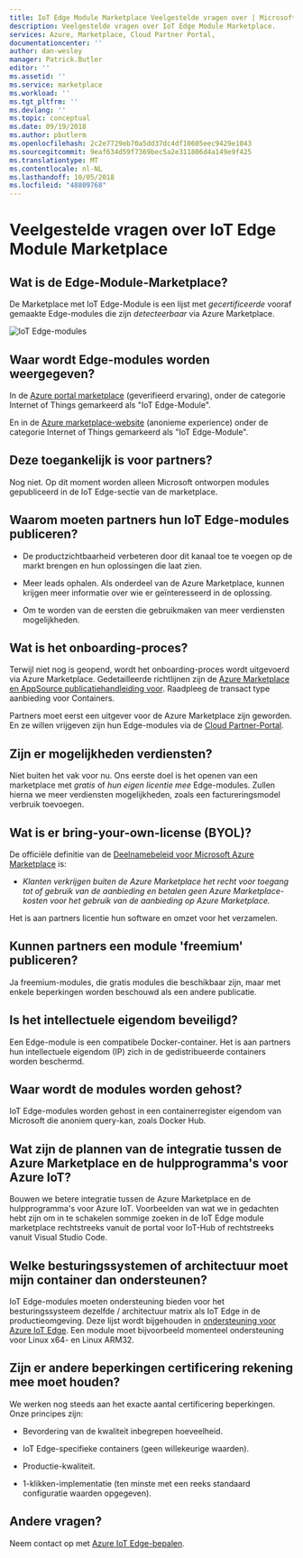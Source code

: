 ```yaml
---
title: IoT Edge Module Marketplace Veelgestelde vragen over | Microsoft Docs
description: Veelgestelde vragen over IoT Edge Module Marketplace.
services: Azure, Marketplace, Cloud Partner Portal,
documentationcenter: ''
author: dan-wesley
manager: Patrick.Butler
editor: ''
ms.assetid: ''
ms.service: marketplace
ms.workload: ''
ms.tgt_pltfrm: ''
ms.devlang: ''
ms.topic: conceptual
ms.date: 09/19/2018
ms.author: pbutlerm
ms.openlocfilehash: 2c2e7729eb70a5dd37dc4df10605eec9429e1043
ms.sourcegitcommit: 9eaf634d59f7369bec5a2e311806d4a149e9f425
ms.translationtype: MT
ms.contentlocale: nl-NL
ms.lasthandoff: 10/05/2018
ms.locfileid: "48809768"
---
```

# <a name="iot-edge-module-marketplace-frequently-asked-questions"></a>Veelgestelde vragen over IoT Edge Module Marketplace


## <a name="what-is-the-edge-module-marketplace"></a>Wat is de Edge-Module-Marketplace?


De Marketplace met IoT Edge-Module is een lijst met *gecertificeerde* vooraf gemaakte Edge-modules die zijn *detecteerbaar* via Azure Marketplace.

![IoT Edge-modules](./media/cloud-partner-portal-iot-edge-module-faq/iot-edge-modules.png)

## <a name="where-will-edge-modules-be-visible"></a>Waar wordt Edge-modules worden weergegeven? 


In de [Azure portal marketplace](https://ms.portal.azure.com/) (geverifieerd ervaring), onder de categorie Internet of Things gemarkeerd als "IoT Edge-Module".

En in de [Azure marketplace-website](https://azuremarketplace.microsoft.com/en-us/marketplace/apps/category/internet-of-things?page=1) (anonieme experience) onder de categorie Internet of Things gemarkeerd als "IoT Edge-Module".

## <a name="is-it-open-to-partners"></a>Deze toegankelijk is voor partners?


Nog niet. Op dit moment worden alleen Microsoft ontworpen modules gepubliceerd in de IoT Edge-sectie van de marketplace. 

## <a name="why-should-partners-publish-their-iot-edge-modules"></a>Waarom moeten partners hun IoT Edge-modules publiceren?


-   De productzichtbaarheid verbeteren door dit kanaal toe te voegen op de markt brengen en hun oplossingen die laat zien.

-   Meer leads ophalen. Als onderdeel van de Azure Marketplace, kunnen krijgen meer informatie over wie er geïnteresseerd in de oplossing.

-   Om te worden van de eersten die gebruikmaken van meer verdiensten mogelijkheden.

## <a name="what-is-the-onboarding-process"></a>Wat is het onboarding-proces?


Terwijl niet nog is geopend, wordt het onboarding-proces wordt uitgevoerd via Azure Marketplace. Gedetailleerde richtlijnen zijn de [Azure Marketplace en AppSource publicatiehandleiding voor](https://docs.microsoft.com/azure/marketplace/marketplace-publishers-guide). Raadpleeg de transact type aanbieding voor Containers. 

Partners moet eerst een uitgever voor de Azure Marketplace zijn geworden. En ze willen vrijgeven zijn hun Edge-modules via de [Cloud Partner-Portal](./cloud-partner-portal-getting-started-with-the-cloud-partner-portal.md).

## <a name="are-there-any-monetization-capabilities"></a>Zijn er mogelijkheden verdiensten?


Niet buiten het vak voor nu. Ons eerste doel is het openen van een marketplace met *gratis* of *hun eigen licentie mee* Edge-modules. Zullen hierna we meer verdiensten mogelijkheden, zoals een factureringsmodel verbruik toevoegen.

## <a name="what-is-bring-your-own-license-byol"></a>Wat is er bring-your-own-license (BYOL)?


De officiële definitie van de [Deelnamebeleid voor Microsoft Azure Marketplace](https://azure.microsoft.com/support/legal/marketplace/participation-policies/) is:

- *Klanten verkrijgen buiten de Azure Marketplace het recht voor toegang tot of gebruik van de aanbieding en betalen geen Azure Marketplace-kosten voor het gebruik van de aanbieding op Azure Marketplace.*

Het is aan partners licentie hun software en omzet voor het verzamelen.

## <a name="can-partners-publish-a-freemium-module"></a>Kunnen partners een module 'freemium' publiceren?


Ja freemium-modules, die gratis modules die beschikbaar zijn, maar met enkele beperkingen worden beschouwd als een andere publicatie.

## <a name="is-intellectual-property-protected"></a>Is het intellectuele eigendom beveiligd?


Een Edge-module is een compatibele Docker-container. Het is aan partners hun intellectuele eigendom (IP) zich in de gedistribueerde containers worden beschermd.

## <a name="where-will-the-modules-be-hosted"></a>Waar wordt de modules worden gehost?


IoT Edge-modules worden gehost in een containerregister eigendom van Microsoft die anoniem query-kan, zoals Docker Hub.

## <a name="what-are-the-integration-plans-between-the-azure-marketplace-and-the-azure-iot-tools"></a>Wat zijn de plannen van de integratie tussen de Azure Marketplace en de hulpprogramma's voor Azure IoT?

Bouwen we betere integratie tussen de Azure Marketplace en de hulpprogramma's voor Azure IoT. Voorbeelden van wat we in gedachten hebt zijn om in te schakelen sommige zoeken in de IoT Edge module marketplace rechtstreeks vanuit de portal voor IoT-Hub of rechtstreeks vanuit Visual Studio Code.

## <a name="which-operating-system-or-architecture-should-my-container-support"></a>Welke besturingssystemen of architectuur moet mijn container dan ondersteunen?

IoT Edge-modules moeten ondersteuning bieden voor het besturingssysteem dezelfde / architectuur matrix als IoT Edge in de productieomgeving. Deze lijst wordt bijgehouden in [ondersteuning voor Azure IoT Edge](https://docs.microsoft.com/azure/iot-edge/support). Een module moet bijvoorbeeld momenteel ondersteuning voor Linux x64- en Linux ARM32.

## <a name="are-there-any-other-certification-constraints-to-be-aware-of"></a>Zijn er andere beperkingen certificering rekening mee moet houden?

We werken nog steeds aan het exacte aantal certificering beperkingen. Onze principes zijn:

-   Bevordering van de kwaliteit inbegrepen hoeveelheid.

-   IoT Edge-specifieke containers (geen willekeurige waarden).

-   Productie-kwaliteit.

-   1-klikken-implementatie (ten minste met een reeks standaard configuratie waarden opgegeven).

## <a name="any-other-questions"></a>Andere vragen?


Neem contact op met [Azure IoT Edge-bepalen](mailto:azureiotedgeonboarding@service.microsoft.com).

